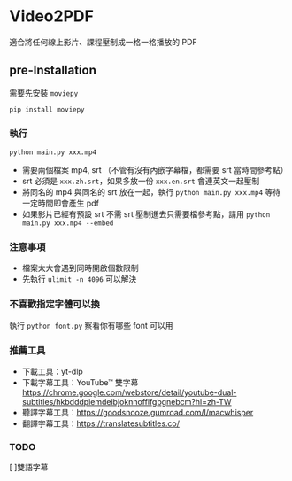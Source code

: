 # Video2PDF

適合將任何線上影片、課程壓制成一格一格播放的 PDF

## pre-Installation

需要先安裝 `moviepy`
```
pip install moviepy
```

### 執行

`python main.py xxx.mp4`

* 需要兩個檔案 mp4, srt （不管有沒有內嵌字幕檔，都需要 srt 當時間參考點）
* srt 必須是 `xxx.zh.srt`，如果多放一份 `xxx.en.srt` 會連英文一起壓制
* 將同名的 mp4 與同名的 srt 放在一起，執行 `python main.py xxx.mp4` 等待一定時間即會產生 pdf
* 如果影片已經有預設 srt 不需 srt 壓制進去只需要檔參考點，請用 `python main.py xxx.mp4 --embed`


### 注意事項

* 檔案太大會遇到同時開啟個數限制
* 先執行 `ulimit -n 4096` 可以解決

### 不喜歡指定字體可以換

執行 `python font.py` 察看你有哪些 font 可以用

### 推薦工具

* 下載工具：yt-dlp
* 下載字幕工具：YouTube™ 雙字幕 https://chrome.google.com/webstore/detail/youtube-dual-subtitles/hkbdddpiemdeibjoknnofflfgbgnebcm?hl=zh-TW
* 聽譯字幕工具：https://goodsnooze.gumroad.com/l/macwhisper
* 翻譯字幕工具：https://translatesubtitles.co/


### TODO

[ ]雙語字幕
